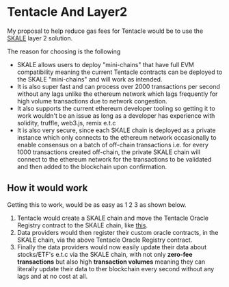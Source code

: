 # Tentacle And Layer2

My proposal to help reduce gas fees for Tentacle would be to use the [SKALE](https://skale.network/docs/) layer 2 solution.

The reason for choosing is the following

- SKALE allows users to deploy "mini-chains" that have full EVM compatibility meaning the current Tentacle contracts can be deployed to the SKALE "mini-chains" and will work as intended.
- It is also super fast and can process over 2000 transactions per second without any lags unlike the ethereum network which lags frequently for high volume transactions due to network congestion.
- It also supports the current ethereum developer tooling so getting it to work wouldn't be an issue as long as a developer has experience with solidity, truffle, web3.js, remix e.t.c
- It is also very secure, since each SKALE chain is deployed as a private instance which only connects to the ethereum network occasionally to enable consensus on a batch of off-chain transactions i.e. for every 1000 transactions created off-chain, the private SKALE chain will connect to the ethereum network for the transactions to be validated and then added to the blockchain upon confirmation.

## How it would work

Getting this to work, would be as easy as 1 2 3 as shown below.

1. Tentacle would create a SKALE chain and move the Tentacle Oracle Registry contract to the SKALE chain, like [this](https://skale.network/docs/developers/getting-started/beginner).
2. Data providers would then register their custom oracle contracts, in the SKALE chain, via the above Tentacle Oracle Registry contract.
3. Finally the data providers would now easily update their data about stocks/ETF's e.t.c via the SKALE chain, with not only __zero-fee transactions__ but also high __transaction volumes__ meaning they can literally update their data to ther blockchain every second without any lags and at no cost at all.




